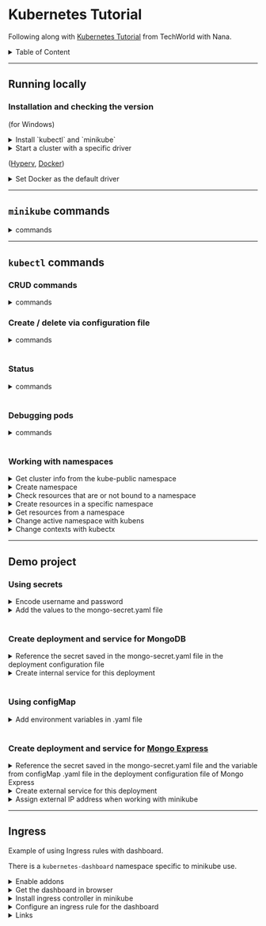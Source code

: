 # Kubernetes Tutorial

Following along with [Kubernetes Tutorial](https://www.youtube.com/watch?v=X48VuDVv0do&t=2s&ab_channel=TechWorldwithNana) from TechWorld with Nana.

<details>
    <summary>Table of Content</summary>

  - [Running locally](#running-locally)
    - [Installation and checking the version](#installation-and-checking-the-version)
  - [`minikube` commands](#minikube-commands)
  - [`kubectl` commands](#kubectl-commands)
    - [CRUD commands](#crud-commands)
    - [Create / delete via configuration file](#create--delete-via-configuration-file)
    - [Status](#status)
    - [Debugging pods](#debugging-pods)
    - [Working with namespaces](#working-with-namespaces)
  - [Demo project](#demo-project)
    - [Using secrets](#using-secrets)
    - [Create deployment and service for MongoDB](#create-deployment-and-service-for-mongodb)
    - [Using configMap](#using-configmap)
    - [Create deployment and service for Mongo Express](#create-deployment-and-service-for-mongo-express)

</details>

---

## Running locally

### Installation and checking the version

(for Windows)

<details>
    <summary>Install `kubectl` and `minikube`</summary>

```bash
choco install kubernetes-cli
kubectl version
kubectl version --client

choco install minikube
minikube version
```

</details>

<details>
    <summary>Start a cluster with a specific driver</summary>

```bash
minikube start --driver=hyperv
minikube start --vm-driver hyperv

minikube start --driver=docker

minikube start --vm-driver=hyperkit
```

</details>

([Hyperv](https://minikube.sigs.k8s.io/docs/drivers/hyperv/), [Docker](https://minikube.sigs.k8s.io/docs/drivers/docker/))

<details>
    <summary>Set Docker as the default driver</summary>

```bash
minikube config set driver docker
```

</details>

---

## `minikube` commands

<details>
    <summary>commands</summary>

```bash
minikube start
minikube status
minikube stop

minikube delete
minikube delete all

# Assign IP address for external service
minikube service [service-name]
```

</details>

---

## `kubectl` commands

### CRUD commands

<details>
    <summary>commands</summary>

```bash
kubectl create deployment [deployment-name]
kubectl create deployment [deployment-name] --image=[image-name] [--dry-run] [options]

kubectl edit deployment [deployment-name]

kubectl delete deployment [deployment-name]
```

</details>

### Create / delete via configuration file

<details>
    <summary>commands</summary>

```bash
kubectl apply -f [file-name.yaml]

kubectl delete -f [file-name.yaml]
```

</details>
<br/>

### Status

<details>
    <summary>commands</summary>

```bash
kubectl get all
kubectl get all | grep [name]
kubectl get all -n [namespace]

kubectl get nodes

kubectl get namespaces

kubectl get pod
# Get more information about the mod
kubectl get pod -o wide
# Watch for changes
kubectl get pod --watch
# Get in yaml format
kubectl get pod -o yaml

kubectl get service

kubectl get replicaset

kubectl get deployment
# Check status
kubectl get deployment [deployment-name] -o yaml
# Save status
kubectl get deployment [deployment-name] -o yaml > result.yaml

kubectl get secret
```

</details>
<br/>

### Debugging pods

<details>
    <summary>commands</summary>

```bash
kubectl logs [pod-name]
lubectl exec -it [pod-name] -- bin/bash

kubectl describe pod [pod-name]
kubectl describe service [service-name]
```

</details>

</br>

### Working with namespaces

<details>
    <summary>Get cluster info from the kube-public namespace</summary>

```bash
kubectl cluster-info
```

</details>

<details>
    <summary>Create namespace</summary>

```bash
kubectl create namespace [namespace]
```

Can create via configuration file as well (preffered):

```yaml
apiVersion: v1
kind: ConfigMap
metadata:
  name: mongo-configmap
  namespace: mongo-namespace
type: Opaque
data:
  database_url: mongo-service
```

</details>

<details>
    <summary>Check resources that are or not bound to a namespace</summary>

```bash
kubectl api-resources --namespaced=true

kubectl api-resources --namespaced=false
```

</details>

<details>
    <summary>Create resources in a specific namespace</summary>

```bash
kubectl apply -f file-name.yaml --namespace=[namespace]
```

Or via configuration file:

```yaml
apiVersion: v1
kind: ConfigMap
metadata:
  name: mongo-configmap
  # Define resource in namespace
  namespace: mongo-namespace
type: Opaque
data:
  database_url: mongo-service
```

</details>

<details>
    <summary>Get resources from a namespace</summary>

```bash
# If not specified then it returns the resources from the default namspace
kubectl get deployment [--namespace=default]

kubectl get deployment --namespace=[namespace]
kubectl get configmap --namespace=[namespace]
```

</details>

<details>
    <summary>Change active namespace with kubens</summary>

```bash
# Windows
choco install kubens

# Show existing namespaces and highlight the active one
kubens

# Sets this as the active namespace
kubens [different-namespace]

# Switch back to previous namespace
kubens -
```

Can have an [interactive mode](https://github.com/ahmetb/kubectx/#interactive-mode).

</details>

<details>
    <summary>Change contexts with kubectx</summary>

```bash
# Windows
choco install kubectx

# Show existing clusters and highlight the active one
kubectx

# Sets this as the active cluster
kubectx [different-cluster]

# Switch back to previous cluster
kubectx -

# Create an alias for the context
$ kubectx context=context_alias
```

Can have an [interactive mode](https://github.com/ahmetb/kubectx/#interactive-mode).

</details>

---

## Demo project

### Using secrets

<details>
    <summary>Encode username and password</summary>

```bash
echo -n 'secret' | base64
```

</details>

<details>
    <summary>Add the values to the mongo-secret.yaml file</summary>

```yaml
apiVersion: v1
kind: Secret
metadata:
  name: mongo-secret
type: Opaque
data:
  mongo-root-username: <base64 encoded>
  mongo-root-password: <base64 encoded>
```

</details>
<br/>

### Create deployment and service for MongoDB

<details>
    <summary>Reference the secret saved in the mongo-secret.yaml file in the deployment configuration file</summary>

```yaml
apiVersion: apps/v1
kind: Deployment
metadata:
  name: mongo-deployment
  labels:
    app: mongo
spec:
  # ...
  template:
    # ...
    spec:
      containers:
      - name: mongo
        image: mongo
        ports:
        # Default port
        - containerPort: 27017
        env:
        - name: MONGO_INITDB_ROOT_USERNAME
          valueFrom:
            secretKeyRef:
              # mongo-secret.yaml > metadata > name
              name: mongo-secret
              key: mongo-root-username
        - name: MONGO_INITDB_ROOT_PASSWORD
          valueFrom:
            secretKeyRef:
              # mongo-secret.yaml > metadata > name
              name: mongo-secret
              key: mongo-root-password
```

</details>

<details>
  <summary>Create internal service for this deployment</summary>

```yaml
apiVersion: v1
kind: Service
metadata:
  name: mongo-service
spec:
  selector:
    app: mongo
  # type not specified -> Internal service, ClusterIP type
  ports:
    - protocol: TCP
      # Service port
      port: 27017
      # Container / Pod port of deployment
      targetPort: 27017
```
</details>
<br/>

### Using configMap

<details>
    <summary>Add environment variables in .yaml file</summary>

```yaml
apiVersion: v1
kind: ConfigMap
metadata:
  name: mongo-configmap
data:
  database_url: mongo-service
```

</details>
<br/>

### Create deployment and service for [Mongo Express](https://hub.docker.com/_/mongo-express)

<details>
    <summary>Reference the secret saved in the mongo-secret.yaml file and the variable from configMap .yaml file in the deployment configuration file of Mongo Express</summary>

```yaml
apiVersion: apps/v1
kind: Deployment
metadata:
  name: mongo-express-deployment
  labels:
    app: mongo-express
spec:
  # ...
  template:
    # ...
    spec:
      containers:
      - name: mongo-express
        image: mongo-express
        ports:
        # Default port
        - containerPort: 8081
        env:
        - name: ME_CONFIG_MONGODB_ADMINUSERNAME 
          valueFrom:
            secretKeyRef:
              # mongo-secret.yaml > metadata > name
              name: mongodb-secret
              key: mongo-root-username
        - name: ME_CONFIG_MONGODB_ADMINPASSWORD  
          valueFrom:
            secretKeyRef:
              # mongo-secret.yaml > metadata > name
              name: mongodb-secret
              key: mongo-root-password
        - name: ME_CONFIG_MONGODB_SERVER        
          valueFrom:
            configMapKeyRef:
              # mongo-configmap.yaml > metadata > name
              name: mongo-configmap
              key: database_url
```

</details>

<details>
  <summary>Create external service for this deployment</summary>

```yaml
apiVersion: v1
kind: Service
metadata:
  name: mongo-express-service
spec:
  selector:
    app: mongo-express
  # Making it an external service
  type: LoadBalancer
  ports:
    - protocol: TCP
      # Service port
      port: 8081
      # Container / Pod port of deployment
      targetPort: 8081
      # Port for external IP address, must be between 30000 - 32767
      nodePort: 30000
```

</details>

<details>
  <summary>Assign external IP address when working with minikube</summary>

```bash
minikube service mongo-express-service
```

</details>

---

## Ingress

Example of using Ingress rules with dashboard.

There is a `kubernetes-dashboard` namespace specific to minikube use.

<details>
  <summary>Enable addons</summary>

```bash
minikube addons enable dashboard
minikube addons enable metrics-server
minikube addons list
```

Check the new namespace by running `kubectl get ns`.

</details>

<details>
  <summary>Get the dashboard in browser</summary>

```
minikube dashboard
minikube dashboard –url
```

</details>

<details>
  <summary>Install ingress controller in minikube</summary>

Using `K8s Nginx implementation of Ingress Controller`:

```bash 
minikube addons enable ingress
```

Check for `nginx-ingress-controller` pod:

```bash 
kubectl get pod -n ingress-nginx
```

Will need `minikube tunnel` to connect to LoadBalancer services.

</details>

<details>
  <summary>Configure an ingress rule for the dashboard</summary>

`ingress.yaml` file:
```yaml
apiVersion: networking.k8s.io/v1
kind: Ingress
metadata:
  name: dashboard-ingress
  namespace: kubernetes-dashboard
  annotations:
    nginx.ingress.kubernetes.io/rewrite-target: /
spec:
  rules:
  - host: dashboard.com
    http:
      paths:
        - path: /
          pathType: Prefix
          backend:
            service:
              name: kubernetes-dashboard
              port:
                number: 80
```

```bash 
kubectl apply -f ingress.yaml
kubectl get ingress -n kubernetes-dashboard
```

The address and host needs to be set in `C:\Windows\System32\drivers\etc\hosts` (for Windows).

</details>

<details>
  <summary>Links</summary>


https://kubernetes.github.io/ingress-nginx/deploy/#checking-ingress-controller-version

https://docs.nginx.com/nginx-ingress-controller/intro/how-nginx-ingress-controller-works/

https://stackoverflow.com/questions/70287043/run-ingress-in-minikube-and-its-address-shows-localhost

https://minikube.sigs.k8s.io/docs/handbook/addons/ingress-dns/

</details>